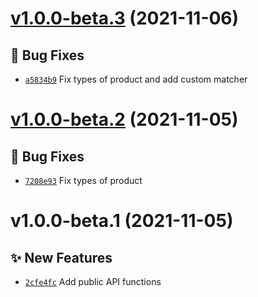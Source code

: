 # [v1.0.0-beta.3](https://github.com/coinset/liquid/compare/v1.0.0-beta.2...v1.0.0-beta.3) (2021-11-06)

## 🐛 Bug Fixes

- [`a5834b9`](https://github.com/coinset/liquid/commit/a5834b9) Fix types of product and add custom matcher

# [v1.0.0-beta.2](https://github.com/coinset/liquid/compare/v1.0.0-beta.1...v1.0.0-beta.2) (2021-11-05)

## 🐛 Bug Fixes

- [`7208e93`](https://github.com/coinset/liquid/commit/7208e93) Fix types of product

# v1.0.0-beta.1 (2021-11-05)

## ✨ New Features

- [`2cfe4fc`](https://github.com/coinset/liquid/commit/2cfe4fc) Add public API functions
